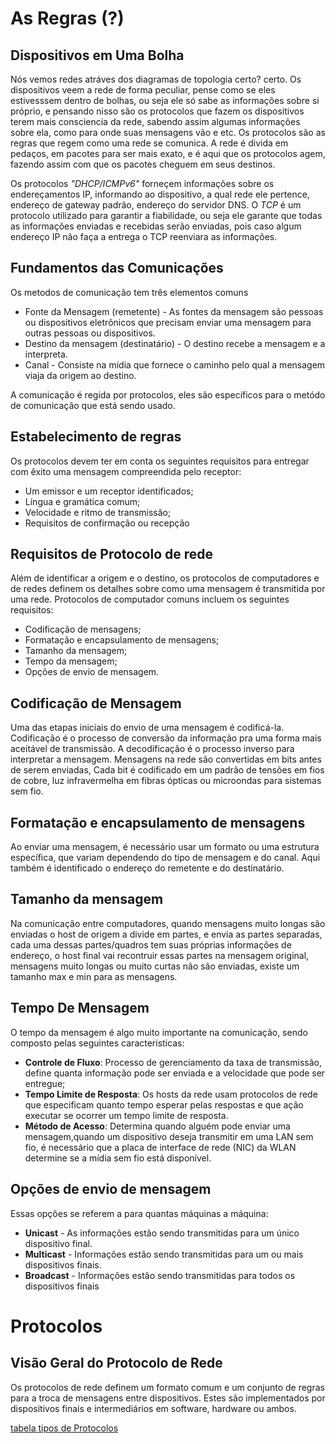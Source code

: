 # As Regras (?)

## Dispositivos em Uma Bolha

Nós vemos redes atráves dos diagramas de topologia certo? certo. Os dispositivos veem a rede de forma peculiar, pense como se eles estivesssem dentro de bolhas, ou seja ele só sabe as informações sobre si próprio, e pensando nisso são os protocolos que fazem os dispositivos terem mais consciencia da rede, sabendo assim algumas informações sobre ela, como para onde suas mensagens vão e etc.
Os protocolos são as regras que regem como uma rede se comunica. A rede é divida em pedaços, em pacotes para ser mais exato, e é aqui que os protocolos agem, fazendo assim com que os pacotes cheguem em seus destinos.

Os protocolos _"DHCP/ICMPv6"_ forneçem informações sobre os endereçamentos IP, informando ao dispositivo, a qual rede ele pertence, endereço de gateway padrão, endereço do servidor DNS.
O _TCP_ é um protocolo utilizado para garantir a fiabilidade, ou seja ele garante que todas as informações enviadas e recebidas serão enviadas, pois caso algum endereço IP não faça a entrega o TCP reenviara as informações.

## Fundamentos das Comunicações

Os metodos de comunicação tem três elementos comuns
 * Fonte da Mensagem (remetente) - As fontes da mensagem são pessoas ou dispositivos eletrônicos que precisam enviar uma mensagem para outras pessoas ou dispositivos.
 * Destino da mensagem (destinatário) - O destino recebe a mensagem e a interpreta.
 * Canal - Consiste na mídia que fornece o caminho pelo qual a mensagem viaja da origem ao destino.

A comunicação é regida por protocolos, eles são específicos para o metódo de comunicação que está sendo usado.

## Estabelecimento de regras

Os protocolos devem ter em conta os seguintes requisitos para entregar com êxito uma mensagem compreendida pelo receptor:
 * Um emissor e um receptor identificados;
 * Língua e gramática comum;
 * Velocidade e ritmo de transmissão;
 * Requisitos de confirmação ou recepção

## Requisitos de Protocolo de rede

Além de identificar a origem e o destino, os protocolos de computadores e de redes definem os detalhes sobre como uma mensagem é transmitida por uma rede. Protocolos de computador comuns incluem os seguintes requisitos:

 * Codificação de mensagens;
 * Formatação e encapsulamento de mensagens;
 * Tamanho da mensagem;
 * Tempo da mensagem;
 * Opções de envio de mensagem.

## Codificação de Mensagem

Uma das etapas iniciais do envio de uma mensagem é codificá-la. Codificação é o processo de conversão da informação pra uma forma mais aceitável de transmissão. A decodificação é o processo inverso para interpretar a mensagem.
Mensagens na rede são convertidas em bits antes de serem enviadas, Cada bit é codificado em um padrão de tensões em fios de cobre, luz infravermelha em fibras ópticas ou microondas para sistemas sem fio.

## Formatação e encapsulamento de mensagens

Ao enviar uma mensagem, é necessário usar um formato ou uma estrutura específica, que variam dependendo do tipo de mensagem e do canal. Aqui também é identificado o endereço do remetente e do destinatário.

## Tamanho da mensagem 

Na comunicação entre computadores, quando mensagens muito longas são enviadas o host de origem a divide em partes, e envia as partes separadas, cada uma dessas partes/quadros tem suas próprias informações de endereço, o host final vai recontruir essas partes na mensagem original, mensagens muito longas ou muito curtas não são enviadas, existe um tamanho max e min para as mensagens.

## Tempo De Mensagem

O tempo da mensagem é algo muito importante na comunicação, sendo composto pelas seguintes caracteristicas:

 * **Controle de Fluxo**: Processo de gerenciamento da taxa de transmissão, define quanta informação pode ser enviada e a velocidade que pode ser entregue;
 * **Tempo Limite de Resposta**: Os hosts da rede usam protocolos de rede que especificam quanto tempo esperar pelas respostas e que ação executar se ocorrer um tempo limite de resposta.
 * **Método de Acesso**: Determina quando alguém pode enviar uma mensagem,quando um dispositivo deseja transmitir em uma LAN sem fio, é necessário que a placa de interface de rede (NIC) da WLAN determine se a mídia sem fio está disponível.

## Opções de envio de mensagem

Essas opções se referem a para quantas máquinas a máquina:
 * **Unicast** - As informações estão sendo transmitidas para um único dispositivo final.
 * **Multicast** - Informações estão sendo transmitidas para um ou mais dispositivos finais.
 * **Broadcast** - Informações estão sendo transmitidas para todos os dispositivos finais

# Protocolos

## Visão Geral do Protocolo de Rede

Os protocolos de rede definem um formato comum e um conjunto de regras para a troca de mensagens entre dispositivos. Estes são implementados por dispositivos finais e intermediários em software, hardware ou ambos.

[tabela tipos de Protocolos](../imagens/tabela_tiposProtocolos.png)

